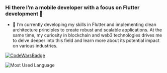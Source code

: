 ### Hi there I’m a mobile developer with a focus on Flutter development 👋

- 🌱 I’m currently developing my skills in Flutter and implementing clean architecture principles to create robust and scalable applications. At the same time, my curiosity in blockchain and web3 technologies drives me to delve deeper into this field and learn more about its potential impact on various industries.
<!-- - My goal is to become a skilled Flutter developer who can create high-quality, reliable apps. -->

[![CodeWarsBadge](https://www.codewars.com/users/jarjut/badges/small)](https://www.codewars.com/users/jarjut)

<!-- ![GithubStats](https://github-readme-stats.vercel.app/api?username=jarjut&show_icons=true&theme=cobalt&count_private=true) -->
![Most Used Language](https://github-readme-stats.vercel.app/api/top-langs/?username=jarjut&layout=compact&theme=cobalt)


<!--
**jarjut/jarjut** is a ✨ _special_ ✨ repository because its `README.md` (this file) appears on your GitHub profile.

Here are some ideas to get you started:

- 🔭 I’m currently working on ...
- 🌱 I’m currently learning ...
- 👯 I’m looking to collaborate on ...
- 🤔 I’m looking for help with ...
- 💬 Ask me about ...
- 📫 How to reach me: ...
- 😄 Pronouns: ...
- ⚡ Fun fact: ...
-->
